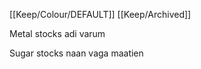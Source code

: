 [[Keep/Colour/DEFAULT]] [[Keep/Archived]] 

Metal stocks adi varum


Sugar stocks naan vaga maatien

